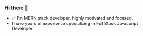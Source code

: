 ### Hi there 👋

 - ✅ I'm MERN stack developer, highly motivated and focused.
 - I have years of experience specializing in Full Stack Javascript Developer.
